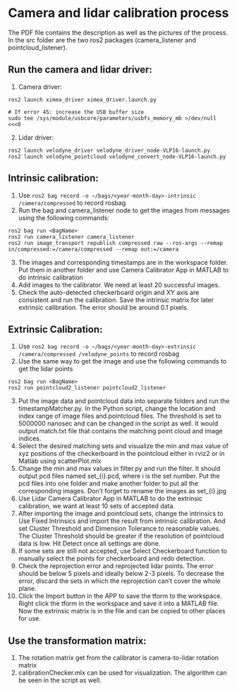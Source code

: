 # Camera and lidar calibration process
The PDF file contains the description as well as the pictures of the process. In the src folder are the two ros2 packages (camera_listener and pointcloud_listener).

## Run the camera and lidar driver:
1. Camera driver:
```
ros2 launch ximea_driver ximea_driver.launch.py
```
```
# If error 45: increase the USB buffer size
sudo tee /sys/module/usbcore/parameters/usbfs_memory_mb >/dev/null <<<0
```
2. Lidar driver:
```
ros2 launch velodyne_driver velodyne_driver_node-VLP16-launch.py
ros2 launch velodyne_pointcloud velodyne_convert_node-VLP16-launch.py
```
## Intrinsic calibration:
1. Use ```ros2 bag record -o ~/bags/<year-month-day>-intrinsic /camera/compressed``` to record rosbag
2. Run the bag and camera_listener node to get the images from messages using the following commands:
```
ros2 bag run <BagName>
ros2 run camera_listener camera_listener
ros2 run image_transport republish compressed raw --ros-args --remap in/compressed:=/camera/compressed --remap out:=/camera
```
3. The images and corresponding timestamps are in the workspace folder. Put them in another folder and use Camera Calibrator App in MATLAB to do intrinsic calibration
4. Add images to the calibrator. We need at least 20 successful images.
5. Check the auto-detected checkerboard origin and XY axis are consistent and run the calibration. Save the intrinsic matrix for later extrinsic calibration. The error should be around 0.1 pixels.
  
## Extrinsic Calibration:
1. Use ```ros2 bag record -o ~/bags/<year-month-day>-extrinsic /camera/compressed /velodyne_points``` to record rosbag
2. Use the same way to get the image and use the following commands to get the lidar points
```
ros2 bag run <BagName>
ros2 run pointcloud2_listener pointcloud2_listener
```
3. Put the image data and pointcloud data into separate folders and run the timestampMatcher.py. In the Python script, change the location and index range of image files and pointcloud files. 
  The threshold is set to 5000000 nanosec and can be changed in the script as well. It would output match.txt file that contains the matching point cloud and image indices.
4. Select the desired matching sets and visualize the min and max value of xyz positions of the checkerboard in the pointcloud either in rviz2 or in Matlab using scatterPlot.mlx
5. Change the min and max values in filter.py and run the filter. It should output pcd files named set_{i}.pcd, where i is the set number. Put the pcd files into one folder and make another folder to put all the corresponding images. Don’t forget to rename the images as set_{i}.jpg
6. Use Lidar Camera Calibrator App in MATLAB to do the extrinsic calibration, we want at least 10 sets of accepted data.
7. After importing the image and pointcloud sets, change the intrinsics to Use Fixed Intrinsics and import the result from intrinsic calibration. And set Cluster Threshold and Dimension Tolerance to reasonable values. 
  The Cluster Threshold should be greater if the resolution of pointcloud data is low. Hit Detect once all settings are done.
8. If some sets are still not accepted, use Select Checkerboard function to manually select the points for checkerboard and redo detection.
9. Check the reprojection error and reprojected lidar points. The error should be below 5 pixels and ideally below 2-3 pixels. To decrease the error, discard the sets in which the reprojection can’t cover the whole plane.
10. Click the Import button in the APP to save the tform to the workspace. Right click the tform in the workspace and save it into a MATLAB file. Now the extrinsic matrix is in the file and can be copied to other places for use.
  
## Use the transformation matrix:
1. The rotation matrix get from the calibrator is camera-to-lidar rotation matrix
2. calibrationChecker.mlx can be used for visualization. The algorithm can be seen in the script as well.
